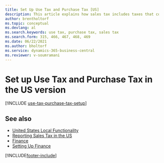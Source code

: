```yaml
---
title: Set Up Use Tax and Purchase Tax [US]
description: This article explains how sales tax includes taxes that companies pay for using items in the US version.
author: brentholtorf
ms.topic: conceptual
ms.devlang: al
ms.search.keywords: use tax, purchase tax, sales tax
ms.search.form: 315, 466, 467, 468, 469
ms.date: 06/22/2021
ms.author: bholtorf
ms.service: dynamics-365-business-central
ms.reviewer: v-soumramani
---
```

# Set up Use Tax and Purchase Tax in the US version

[!INCLUDE [use-tax-purchase-tax-setup](../includes/CAMXUS/use-tax-purchase-tax-setup.md)]

## See also

- [United States Local Functionality](united-states-local-functionality.md)  
- [Reporting Sales Tax in the US](us-sales-tax.md)  
- [Finance](../../finance.md)  
- [Setting Up Finance](../../finance.md)  

[!INCLUDE[footer-include](../../includes/footer-banner.md)]